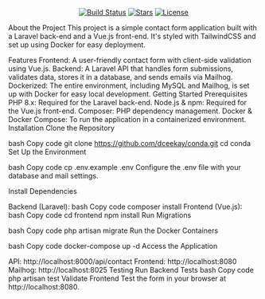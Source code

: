 <p align="center"> </p> <p align="center"> <a href="https://github.com/dceekay/conda/actions"><img src="https://github.com/dceekay/conda/workflows/tests/badge.svg" alt="Build Status"></a> <a href="https://github.com/dceekay/conda"><img src="https://img.shields.io/github/stars/dceekay/conda" alt="Stars"></a> <a href="https://github.com/dceekay/conda"><img src="https://img.shields.io/github/license/dceekay/conda" alt="License"></a> </p>
About the Project
This project is a simple contact form application built with a Laravel back-end and a Vue.js front-end. It's styled with TailwindCSS and set up using Docker for easy deployment.

Features
Frontend: A user-friendly contact form with client-side validation using Vue.js.
Backend: A Laravel API that handles form submissions, validates data, stores it in a database, and sends emails via Mailhog.
Dockerized: The entire environment, including MySQL and Mailhog, is set up with Docker for easy local development.
Getting Started
Prerequisites
PHP 8.x: Required for the Laravel back-end.
Node.js & npm: Required for the Vue.js front-end.
Composer: PHP dependency management.
Docker & Docker Compose: To run the application in a containerized environment.
Installation
Clone the Repository

bash
Copy code
git clone https://github.com/dceekay/conda.git
cd conda
Set Up the Environment

bash
Copy code
cp .env.example .env
Configure the .env file with your database and mail settings.

Install Dependencies

Backend (Laravel):
bash
Copy code
composer install
Frontend (Vue.js):
bash
Copy code
cd frontend
npm install
Run Migrations

bash
Copy code
php artisan migrate
Run the Docker Containers

bash
Copy code
docker-compose up -d
Access the Application

API: http://localhost:8000/api/contact
Frontend: http://localhost:8080
Mailhog: http://localhost:8025
Testing
Run Backend Tests
bash
Copy code
php artisan test
Validate Frontend
Test the form in your browser at http://localhost:8080.
